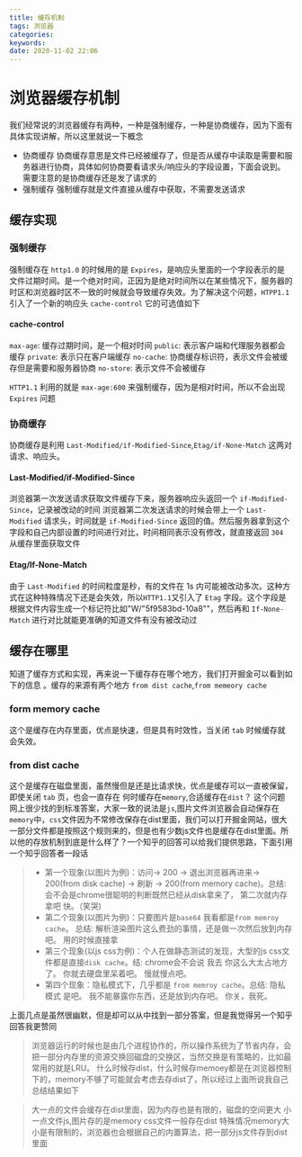 ```yaml
---
title: 缓存机制
tags: 浏览器
categories: 
keywords: 
date: 2020-11-02 22:06
---
```


# 浏览器缓存机制

我们经常说的浏览器缓存有两种，一种是强制缓存，一种是协商缓存，因为下面有具体实现讲解，所以这里就说一下概念

- 协商缓存
    协商缓存意思是文件已经被缓存了，但是否从缓存中读取是需要和服务器进行协商，具体如何协商要看请求头/响应头的字段设置，下面会说到。需要注意的是协商缓存还是发了请求的
- 强制缓存
    强制缓存就是文件直接从缓存中获取，不需要发送请求

## 缓存实现

### 强制缓存

强制缓存在 `http1.0` 的时候用的是 `Expires`，是响应头里面的一个字段表示的是文件过期时间。是一个绝对时间，正因为是绝对时间所以在某些情况下，服务器的时区和浏览器时区不一致的时候就会导致缓存失效。为了解决这个问题，`HTPP1.1` 引入了一个新的响应头 `cache-control` 它的可选值如下

#### cache-control
`max-age`: 缓存过期时间，是一个相对时间
`public`: 表示客户端和代理服务器都会缓存
`private`: 表示只在客户端缓存
`no-cache`: 协商缓存标识符，表示文件会被缓存但是需要和服务器协商
`no-store`: 表示文件不会被缓存

`HTTP1.1` 利用的就是 `max-age:600` 来强制缓存，因为是相对时间，所以不会出现 `Expires` 问题

### 协商缓存

协商缓存是利用 `Last-Modified/if-Modified-Since`,`Etag/if-None-Match` 这两对请求、响应头。

#### Last-Modified/if-Modified-Since

浏览器第一次发送请求获取文件缓存下来，服务器响应头返回一个 `if-Modified-Since`，记录被改动的时间
浏览器第二次发送请求的时候会带上一个 `Last-Modified` 请求头，时间就是 `if-Modified-Since` 返回的值。然后服务器拿到这个字段和自己内部设置的时间进行对比，时间相同表示没有修改，就直接返回 `304` 从缓存里面获取文件

#### Etag/If-None-Match

由于 `Last-Modified` 的时间粒度是秒，有的文件在 1s 内可能被改动多次。这种方式在这种特殊情况下还是会失效，所以`HTTP1.1`又引入了 `Etag` 字段。这个字段是根据文件内容生成一个标记符比如"W/"5f9583bd-10a8""，然后再和 `If-None-Match` 进行对比就能更准确的知道文件有没有被改动过

## 缓存在哪里

知道了缓存方式和实现，再来说一下缓存存在哪个地方，我们打开掘金可以看到如下的信息
。缓存的来源有两个地方 `from dist cache`,`from memeory cache`

### form memory cache

这个是缓存在内存里面，优点是快速，但是具有时效性，当关闭 `tab` 时候缓存就会失效。

### from dist cache

这个是缓存在磁盘里面，虽然慢但是还是比请求快，优点是缓存可以一直被保留，即使关闭 `tab` 页，也会一直存在
何时缓存在`memory`,合适缓存在`dist`？
这个问题网上很少找的到标准答案，大家一致的说法是`js`,图片文件浏览器会自动保存在`memory`中，`css`文件因为不常修改保存在dist里面，我们可以打开掘金网站，很大一部分文件都是按照这个规则来的，但是也有少数js文件也是缓存在dist里面。所以他的存放机制到底是什么样了？一个知乎的回答可以给我们提供思路，下面引用一个知乎回答者一段话

> - 第一个现象(以图片为例)：访问-> 200 -> 退出浏览器再进来-> 200(from disk cache) -> 刷新 -> 200(from memory cache)。总结: 会不会是chrome很聪明的判断既然已经从disk拿来了， 第二次就内存拿吧 快。（笑哭)
> - 第二个现象(以图片为例)：只要图片是`base64` 我看都是`from memroy cache`。 总结: 解析渲染图片这么费劲的事情，还是做一次然后放到内存吧。 用的时候直接拿
> - 第三个现象(以js css为例)：个人在做静态测试的发现，大型的js css文件都是直接`disk cache`。结: chrome会不会说 我去 你这么大太占地方了。 你就去硬盘里呆着吧。 慢就慢点吧。
> - 第四个现象：隐私模式下，几乎都是 `from memroy cache`。总结: 隐私模式 是吧。 我不能暴露你东西，还是放到内存吧。 你关，我死。

上面几点是虽然很幽默，但是却可以从中找到一部分答案，但是我觉得另一个知乎回答我更赞同
> 浏览器运行的时候也是由几个进程协作的，所以操作系统为了节省内存，会把一部分内存里的资源交换回磁盘的交换区，当然交换是有策略的，比如最常用的就是LRU。
> 什么时候存dist，什么时候存memoey都是在浏览器控制下的，memory不够了可能就会考虑去存dist了，所以经过上面所说我自己总结结果如下

> 大一点的文件会缓存在dist里面，因为内存也是有限的，磁盘的空间更大
> 小一点文件js,图片存的是memory
> css文件一般存在dist
> 特殊情况memory大小是有限制的，浏览器也会根据自己的内置算法，把一部分js文件存到dist里面